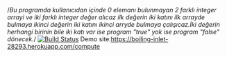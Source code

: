 /*Bu programda kullanıcıdan içinde 0 elemanı bulunmayan 2 farklı integer arrayi ve iki farklı integer değer alıcaz 
ilk değerin iki katını ilk arrayde bulmaya ikinci değerin iki katını ikinci arryde bulmaya çalışıcaz.İki değerin herhangi birinin bile iki katı var ise program "true" yok ise program "false" dönecek.*/
[![Build Status](https://travis-ci.org/ayseirmak/myProject.svg?branch=master)](https://travis-ci.org/ayseirmak/myProject)
Demo site:https://boiling-inlet-28293.herokuapp.com/compute
